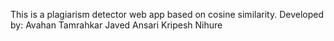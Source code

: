 This is a plagiarism detector web app based on cosine similarity.
Developed by:
Avahan Tamrahkar
Javed Ansari
Kripesh Nihure
